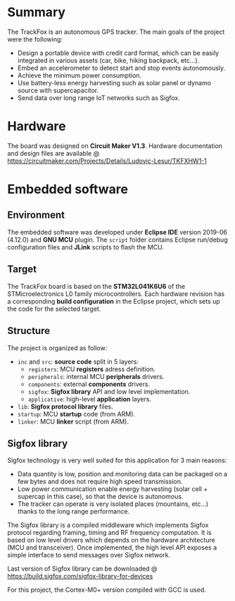 # Summary
The TrackFox is an autonomous GPS tracker. The main goals of the project were the following:
* Design a portable device with credit card format, which can be easily integrated in various assets (car, bike, hiking backpack, etc...).
* Embed an accelerometer to detect start and stop events autonomously.
* Achieve the minimum power consumption.
* Use battery-less energy harvesting such as solar panel or dynamo source with supercapacitor.
* Send data over long range IoT networks such as Sigfox.

# Hardware
The board was designed on **Circuit Maker V1.3**. Hardware documentation and design files are available @ https://circuitmaker.com/Projects/Details/Ludovic-Lesur/TKFXHW1-1

# Embedded software

## Environment
The embedded software was developed under **Eclipse IDE** version 2019-06 (4.12.0) and **GNU MCU** plugin. The `script` folder contains Eclipse run/debug configuration files and **JLink** scripts to flash the MCU.

## Target
The TrackFox board is based on the **STM32L041K6U6** of the STMicroelectronics L0 family microcontrollers. Each hardware revision has a corresponding **build configuration** in the Eclipse project, which sets up the code for the selected target.

## Structure
The project is organized as follow:
* `inc` and `src`: **source code** split in 5 layers:
    * `registers`: MCU **registers** adress definition.
    * `peripherals`: internal MCU **peripherals** drivers.
    * `components`: external **components** drivers.
    * `sigfox`: **Sigfox library** API and low level implementation.
    * `applicative`: high-level **application** layers.
* `lib`: **Sigfox protocol library** files.
* `startup`: MCU **startup** code (from ARM).
* `linker`: MCU **linker** script (from ARM).

## Sigfox library

Sigfox technology is very well suited for this application for 3 main reasons:
* Data quantity is low, position and monitoring data can be packaged on a few bytes and does not require high speed transmission.
* Low power communication enable energy harvesting (solar cell + supercap in this case), so that the device is autonomous.
* The tracker can operate is very isolated places (mountains, etc...) thanks to the long range performance.

The Sigfox library is a compiled middleware which implements Sigfox protocol regarding framing, timing and RF frequency computation. It is based on low level drivers which depends on the hardware architecture (MCU and transceiver). Once implemented, the high level API exposes a simple interface to send messages over Sigfox network.

Last version of Sigfox library can be downloaded @ https://build.sigfox.com/sigfox-library-for-devices

For this project, the Cortex-M0+ version compiled with GCC is used.
